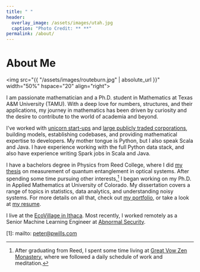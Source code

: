 ```yaml
---
title: " "
header:
  overlay_image: /assets/images/utah.jpg
  caption: "Photo Credit: ** **"
permalink: /about/
---
```


# About Me

<img src="{{ "/assets/images/routeburn.jpg" | absolute_url }}"
width="50%" hspace="20" align="right">

I am passionate mathematician and a Ph.D. student in Mathematics at Texas A&M University (TAMU). With a deep love for numbers, structures, and their applications, my journey in mathematics has been driven by curiosity and the desire to contribute to the world of academia and beyond.

I've worked with [unicorn start-ups][5] and [large publicly traded corporations][6],
building models, establishing codebases, and providing mathematical expertise to
developers. My mother tongue is Python, but I also speak Scala and Java. I have
experience working with the full Python data stack, and also have experience writing
Spark jobs in Scala and Java.

I have a bachelors degree in Physics from Reed College, where I did
[my thesis][2] on measurement of quantum entanglement in optical systems. After
spending some time pursuing other interests,[^fnote2] I began working on my
Ph.D. in Applied Mathematics at University of Colorado. My dissertation covers a
range of topics in statistics, data analytics, and understanding noisy
systems. For more details on all that, check out [my portfolio](/portfolio/), or
take a look at [my resume][4].

I live at the [EcoVillage in Ithaca](https://ecovillageithaca.org/). Most recently, I
worked remotely as a Senior Machine Learning Engineer at [Abnormal
Security](https://abnormalsecurity.com/).

[^fnote2]: After graduating from Reed, I spent some time living at
	[Great Vow Zen Monastery][3], where we followed a daily schedule of work and
	meditation.

[1]: mailto: peter@pwills.com

[2]: /assets/docs/thesis.pdf

[3]: https://www.zendust.org/monastery

[4]: /assets/docs/resume.pdf

[5]: https://www.abnormalsecurity.com

[6]: https://www.stitchfix.com

[7]: https://multithreaded.stitchfix.com/algorithms/
